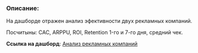 ### Описание:
На дашборде отражен анализ эфективности двух рекламных компаний. 

Посчитыны: CAC, ARPPU, ROI, Retention 1-го и 7-го дня, средний чек.

**Ссылка на дашборд**: [Анализ рекламных компаний](https://redash.public.karpov.courses/dashboards/2973--/ "Ссылка для просмотра Дашборда")
